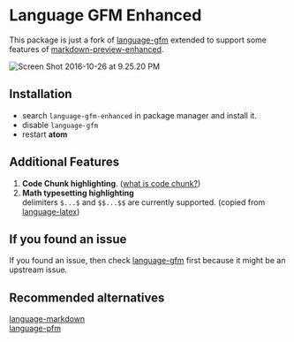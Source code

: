 # Language GFM Enhanced  
This package is just a fork of [language-gfm](https://github.com/atom/language-gfm) extended to support some features of [markdown-preview-enhanced](https://github.com/shd101wyy/markdown-preview-enhanced).   

![Screen Shot 2016-10-26 at 9.25.20 PM](http://i.imgur.com/zXbUg43.png)

## Installation  
* search `language-gfm-enhanced` in package manager and install it.  
* disable `language-gfm`
* restart **atom**

## Additional Features   
1. **Code Chunk highlighting**. ([what is code chunk?](https://github.com/shd101wyy/markdown-preview-enhanced/blob/master/docs/code-chunk.md))  
2. **Math typesetting highlighting**     
delimiters `$...$` and `$$...$$` are currently supported. (copied from [language-latex](https://atom.io/packages/language-latex))    

## If you found an issue
If you found an issue, then check [language-gfm](https://github.com/atom/language-gfm) first because it might be an upstream issue.     

## Recommended alternatives  
[language-markdown](https://atom.io/packages/language-markdown)    
[language-pfm](https://atom.io/packages/language-pfm)  